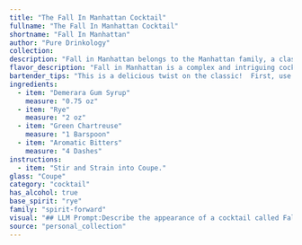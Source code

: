 ```yaml
---
title: "The Fall In Manhattan Cocktail"
fullname: "The Fall In Manhattan Cocktail"
shortname: "Fall In Manhattan"
author: "Pure Drinkology"
collection:
description: "Fall in Manhattan belongs to the Manhattan family, a classic American cocktail lineage dating back to the late 19th century. This variation twists the traditional formula with Demerara gum syrup's caramel notes, the herbal complexity of Green Chartreuse, and the aromatic depth of bitters.  "
flavor_description: "Fall in Manhattan is a complex and intriguing cocktail. The Demerara Gum Syrup adds a rich, molasses-like sweetness balanced by the spicy rye whiskey. Green Chartreuse brings a herbal, slightly minty note, while aromatic bitters add a touch of bitterness and complexity. Expect a warming, slightly sweet, and invigorating drink with an herbal undertone. "
bartender_tips: "This is a delicious twist on the classic!  First, use a high-quality rye, like Rittenhouse, for the best flavor.  Don't over-shake this one, you want a crisp, clear drink.  A dash of bitters goes a long way, so add just a few drops to enhance the complexity.  Finally, the Demerara Gum Syrup adds a unique sweetness, so adjust to your taste. "
ingredients:
  - item: "Demerara Gum Syrup"
    measure: "0.75 oz"
  - item: "Rye"
    measure: "2 oz"
  - item: "Green Chartreuse"
    measure: "1 Barspoon"
  - item: "Aromatic Bitters"
    measure: "4 Dashes"
instructions:
  - item: "Stir and Strain into Coupe."
glass: "Coupe"
category: "cocktail"
has_alcohol: true
base_spirit: "rye"
family: "spirit-forward"
visual: "## LLM Prompt:Describe the appearance of a cocktail called Fall in Manhattan. Imagine the drink is made with:* **Demerara Gum Syrup:**  A golden syrup with a slight amber hue.* **Rye Whiskey:** A deep amber color, possibly with reddish tones.* **Green Chartreuse:** A vibrant green color with a slight yellow tint. * **Aromatic Bitters:** A few drops of a dark, almost black liquid, adding subtle color variations.Consider the following aspects:* **Overall color:** What is the dominant color of the drink? Is it a deep amber, a rich golden, or something more green?* **Clarity:** Is the cocktail clear or cloudy? Are there any visible layers or streaks?* **Texture:** Does the drink have a thick, syrupy texture or is it lighter and more fluid?* **Garnish:** The drink is typically garnished with a lemon twist. How does the lemon zest play into the visual appeal? **Example response:**The Fall in Manhattan is a visually striking drink, its deep amber hue reminiscent of fallen leaves in the autumn sun. The Green Chartreuse adds a subtle, yet noticeable, verdant tinge to the cocktail, particularly around the edges. Its clarity is remarkable, with a slight shimmer revealing the interplay of the various ingredients.  A delicate lemon twist curls gracefully along the rim, offering a refreshing counterpoint to the warm, amber tones. "
source: "personal_collection"
---
```


